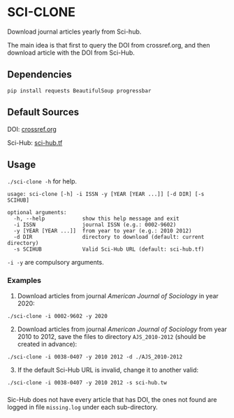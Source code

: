 # SCI-CLONE

Download journal articles yearly from Sci-hub. 

The main idea is that first to query the DOI from crossref.org, and then download article with the DOI from Sci-Hub.

## Dependencies

  ```{python}
  pip install requests BeautifulSoup progressbar
  ```

## Default Sources

  DOI: [crossref.org](https://crossref.org)

  Sci-Hub: [sci-hub.tf](https://sci-hub.tf)


## Usage

  ```./sci-clone -h``` for help.
  ```{bash}
  usage: sci-clone [-h] -i ISSN -y [YEAR [YEAR ...]] [-d DIR] [-s SCIHUB]

  optional arguments:
    -h, --help            show this help message and exit
    -i ISSN               journal ISSN (e.g.: 0002-9602)
    -y [YEAR [YEAR ...]]  from year to year (e.g.: 2010 2012)
    -d DIR                directory to download (default: current directory)
    -s SCIHUB             Valid Sci-Hub URL (default: sci-hub.tf)
   ```
   ```-i -y``` are compulsory arguments.
 
   ### Examples

   1. Download articles from journal _American Journal of Sociology_ in year 2020:
   ```{bash}
   ./sci-clone -i 0002-9602 -y 2020
   ```

   2. Download articles from journal _American Journal of Sociology_ from year 2010 to 2012, save the files to directory ```AJS_2010-2012``` (should be created in advance):
   ```{bash}
   ./sci-clone -i 0038-0407 -y 2010 2012 -d ./AJS_2010-2012
   ```

   3. If the default Sci-Hub URL is invalid, change it to another valid:
   ```{bash}
   ./sci-clone -i 0038-0407 -y 2010 2012 -s sci-hub.tw
   ```
   
   ### 
   
   Sic-Hub does not have every article that has DOI, the ones not found are logged in file ```missing.log``` under each sub-directory.
   
   
